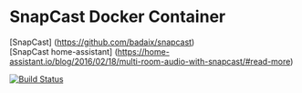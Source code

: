 # SnapCast Docker Container

 [SnapCast] (https://github.com/badaix/snapcast)   
 [SnapCast home-assistant] (https://home-assistant.io/blog/2016/02/18/multi-room-audio-with-snapcast/#read-more)   

[![Build Status](https://travis-ci.org/nolte/docker-snapcast.svg?branch=master)](https://travis-ci.org/nolte/docker-snapcast)
